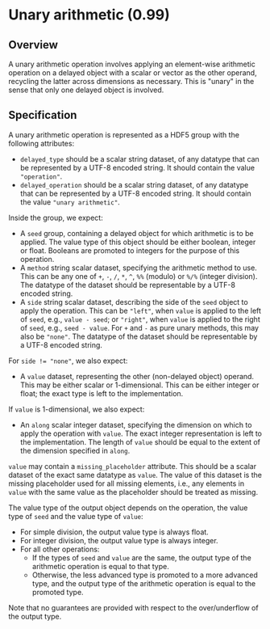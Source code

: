 

# Unary arithmetic (0.99)

## Overview

A unary arithmetic operation involves applying an element-wise arithmetic operation on a delayed object with a scalar or vector as the other operand,
recycling the latter across dimensions as necessary.
This is "unary" in the sense that only one delayed object is involved.

## Specification

A unary arithmetic operation is represented as a HDF5 group with the following attributes:

- `delayed_type` should be a scalar string dataset, of any datatype that can be represented by a UTF-8 encoded string.
  It should contain the value `"operation"`.
- `delayed_operation` should be a scalar string dataset, of any datatype that can be represented by a UTF-8 encoded string.
  It should contain the value `"unary arithmetic"`.

Inside the group, we expect:

- A `seed` group, containing a delayed object for which arithmetic is to be applied.
  The value type of this object should be either boolean, integer or float.
  Booleans are promoted to integers for the purpose of this operation.
- A `method` string scalar dataset, specifying the arithmetic method to use.
  This can be any one of `+`, `-`, `/`, `*`, `^`, `%%` (modulo) or `%/%` (integer division).
  The datatype of the dataset should be representable by a UTF-8 encoded string.
- A `side` string scalar dataset, describing the side of the `seed` object to apply the operation.
  This can be `"left"`, when `value` is applied to the left of `seed`, e.g., `value - seed`;
  or `"right"`, when `value` is applied to the right of `seed`, e.g., `seed - value`.
  For `+` and `-` as pure unary methods, this may also be `"none"`.
  The datatype of the dataset should be representable by a UTF-8 encoded string.

For `side != "none"`, we also expect:

- A `value` dataset, representing the other (non-delayed object) operand.
  This may be either scalar or 1-dimensional.
  This can be either integer or float; the exact type is left to the implementation.

If `value` is 1-dimensional, we also expect:

- An `along` scalar integer dataset, specifying the dimension on which to apply the operation with `value`.
  The exact integer representation is left to the implementation.
  The length of `value` should be equal to the extent of the dimension specified in `along`.

`value` may contain a `missing_placeholder` attribute.
This should be a scalar dataset of the exact same datatype as `value`.
The value of this dataset is the missing placeholder used for all missing elements,
i.e., any elements in `value` with the same value as the placeholder should be treated as missing.

The value type of the output object depends on the operation, the value type of `seed` and the value type of `value`:

- For simple division, the output value type is always float.
- For integer division, the output value type is always integer.
- For all other operations:
  - If the types of `seed` and `value` are the same, the output type of the arithmetic operation is equal to that type.
  - Otherwise, the less advanced type is promoted to a more advanced type, and the output type of the arithmetic operation is equal to the promoted type.

Note that no guarantees are provided with respect to the over/underflow of the output type.
